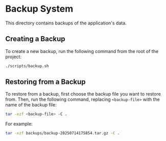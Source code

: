 # Backup System

This directory contains backups of the application's data.

## Creating a Backup

To create a new backup, run the following command from the root of the project:

```bash
./scripts/backup.sh
```

## Restoring from a Backup

To restore from a backup, first choose the backup file you want to restore from. Then, run the following command, replacing `<backup-file>` with the name of the backup file:

```bash
tar -xzf <backup-file> -C .
```

For example:

```bash
tar -xzf backups/backup-20250714175854.tar.gz -C .
```
